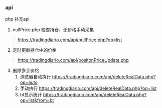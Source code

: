 

### api
php 补充api

1. nullPrice.php 检查持仓，无价格手动采集
>  https://tradingdiario.com/api/nullPrice.php?op=list
2. 定时更新持仓中的价格
>  https://tradingdiario.com/api/positonPriceUpdate.php
3. 删除多余价格
    1. 浏览器自动执行  https://tradingdiario.com/api/deleteRealData.php?op=auto
    2. 手动执行 https://tradingdiario.com/api/deleteRealData.php?op=list
    3. bt显示统计 https://tradingdiario.com/api/deleteRealData.php?op=list&from=bt